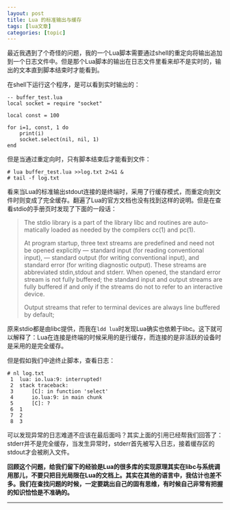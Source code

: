 ```yaml
---
layout: post
title: Lua 的标准输出与缓存  
tags: [lua文章]
categories: [topic]
---
```

最近我遇到了个奇怪的问题，我的一个Lua脚本需要通过shell的重定向将输出追加到一个日志文件中。但是那个Lua脚本的输出在日志文件里看来却不是实时的，输出的文本直到脚本结束时才能看到。

在shell下运行这个程序，是可以看到实时输出的：

    
    
    -- buffer_test.lua
    local socket = require "socket"
    
    local const = 100
    
    for i=1, const, 1 do
        print(i)
        socket.select(nil, nil, 1)
    end
    

但是当通过重定向时，只有脚本结束后才能看到文件：

    
    
    # lua buffer_test.lua >>log.txt 2>&1 &
    # tail -f log.txt
    

看来当Lua的标准输出stdout连接的是终端时，采用了行缓存模式，而重定向到文件时则变成了完全缓存。翻遍了Lua的官方文档也没有找到这样的说明。但是在查看stdio的手册页时发现了下面的一段话：

> The stdio library is a part of the library libc and routines are auto-
> matically loaded as needed by the compilers cc(1) and pc(1).  
>  
>  At program startup, three text streams are predefined and need not be
> opened explicitly — standard input (for reading conventional input), —
> standard output (for writing conventional input), and standard error (for
> writing diagnostic output). These streams are abbreviated stdin,stdout and
> stderr. When opened, the standard error stream is not fully buffered; the
> standard input and output streams are fully buffered if and only if the
> streams do not to refer to an interactive device.  
>  
>  Output streams that refer to terminal devices are always line buffered by
> default;

原来stdio都是由libc提供，而我在`ldd
lua`时发现Lua确实也依赖于libc。这下就可以解释了：Lua在连接是终端的时候采用的是行缓存，而连接的是非活跃的设备时是采用的是完全缓存。

但是假如我们中途终止脚本，查看日志：

    
    
    # nl log.txt
     1	lua: io.lua:9: interrupted!
     2	stack traceback:
     3		[C]: in function 'select'
     4		io.lua:9: in main chunk
     5		[C]: ?
     6	1
     7	2
     8	3
    

可以发现异常的日志难道不应该在最后面吗？其实上面的引用已经帮我们回答了：stderr并不是完全缓存，当发生异常时，stderr首先被写入日志，接着缓存区的stdout才会被刷入文件。

**回顾这个问题，给我们留下的经验是Lua的很多库的实现原理其实在libc与系统调用那儿，不要只把目光局限在Lua的文档上。其实在其他的语言中，我估计也差不多。我们在查找问题的时候，一定要跳出自己的固有思维，有时候自己非常有把握的知识恰恰是不准确的。**

* * *